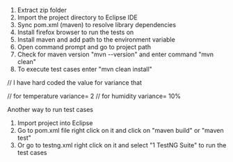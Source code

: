   1. Extract zip folder
  2. Import the project directory to Eclipse IDE
  3. Sync pom.xml (maven) to resolve library dependencies
  4. Install firefox browser to run the tests on
  5. Install maven and add path to the environment variable
  6. Open command prompt and go to project path
  7. Check for maven version "mvn --version" and enter command "mvn clean"
  8. To execute test cases enter "mvn clean install"
  
  // I have hard coded the value for variance that 
  
 // for temperature variance= 2
 // for humidity variance= 10%
 
 Another way to run test cases
 
 1. Import project into Eclipse
 2. Go to pom.xml file right click on it and click on "maven build" or "maven test"
 3. Or go to testng.xml right click on it and select "1 TestNG Suite" to run the test cases
  
  